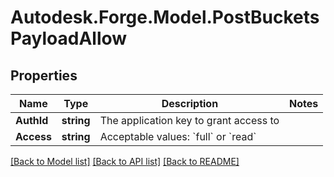 # Autodesk.Forge.Model.PostBucketsPayloadAllow
## Properties

Name | Type | Description | Notes
------------ | ------------- | ------------- | -------------
**AuthId** | **string** | The application key to grant access to | 
**Access** | **string** | Acceptable values: &#x60;full&#x60; or &#x60;read&#x60;  | 

[[Back to Model list]](../README.md#documentation-for-models) [[Back to API list]](../README.md#documentation-for-api-endpoints) [[Back to README]](../README.md)


